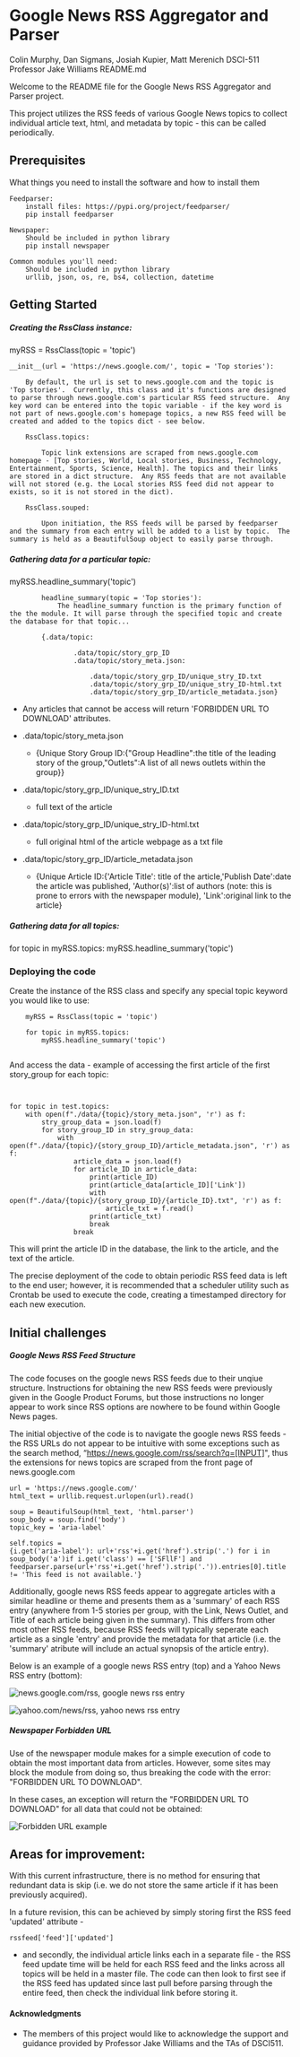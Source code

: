 # Google News RSS Aggregator and Parser

Colin Murphy, Dan Sigmans, Josiah Kupier, Matt Merenich
DSCI-511
Professor Jake Williams
README.md

Welcome to the README file for the Google News RSS Aggregator and Parser project.

This project utilizes the RSS feeds of various Google News topics to collect individual article text, html, and metadata by topic - this can be called periodically.


## Prerequisites

What things you need to install the software and how to install them

```
Feedparser:
    install files: https://pypi.org/project/feedparser/
    pip install feedparser

Newspaper:
    Should be included in python library
    pip install newspaper

Common modules you'll need:
    Should be included in python library
    urllib, json, os, re, bs4, collection, datetime
```



## Getting Started

##### Creating the RssClass instance:
myRSS = RssClass(topic = 'topic')
    
    __init__(url = 'https://news.google.com/', topic = 'Top stories'):
    
        By default, the url is set to news.google.com and the topic is 'Top stories'.  Currently, this class and it's functions are designed to parse through news.google.com's particular RSS feed structure.  Any key word can be entered into the topic variable - if the key word is not part of news.google.com's homepage topics, a new RSS feed will be created and added to the topics dict - see below.
 
        RssClass.topics:
        
            Topic link extensions are scraped from news.google.com homepage - [Top stories, World, Local stories, Business, Technology, Entertainment, Sports, Science, Health]. The topics and their links are stored in a dict structure.  Any RSS feeds that are not available will not stored (e.g. the Local stories RSS feed did not appear to exists, so it is not stored in the dict).
            
        RssClass.souped:
        
            Upon initiation, the RSS feeds will be parsed by feedparser and the summary from each entry will be added to a list by topic.  The summary is held as a BeautifulSoup object to easily parse through.

##### Gathering data for a particular topic:
myRSS.headline_summary('topic')
    
            headline_summary(topic = 'Top stories'):
                The headline_summary function is the primary function of the the module. It will parse through the specified topic and create the database for that topic...

            {.data/topic:
            
                    .data/topic/story_grp_ID
                    .data/topic/story_meta.json:
                    
                        .data/topic/story_grp_ID/unique_stry_ID.txt
                        .data/topic/story_grp_ID/unique_stry_ID-html.txt
                        .data/topic/story_grp_ID/article_metadata.json}

 - Any articles that cannot be access will return 'FORBIDDEN URL TO DOWNLOAD' attributes.            
 - .data/topic/story_meta.json 
     - {Unique Story Group ID:{"Group Headline":the title of the leading story of the group,"Outlets":A list of all news outlets within the group}}
 
 - .data/topic/story_grp_ID/unique_stry_ID.txt
     - full text of the article
 - .data/topic/story_grp_ID/unique_stry_ID-html.txt
     - full original html of the article webpage as a txt file
 - .data/topic/story_grp_ID/article_metadata.json
     - {Unique Article ID:{'Article Title': title of the article,'Publish Date':date the article was published, 'Author(s)':list of authors (note: this is prone to errors with the newspaper module), 'Link':original link to the article}

                
                
##### Gathering data for all topics:
for topic in myRSS.topics:
    myRSS.headline_summary('topic')


### Deploying the code

Create the instance of the RSS class and specify any special topic keyword you would like to use:

```
    myRSS = RssClass(topic = 'topic')

    for topic in myRSS.topics:
        myRSS.headline_summary('topic')
    
```

And access the data - example of accessing the first article of the first story_group for each topic:

```


for topic in test.topics:
    with open(f"./data/{topic}/story_meta.json", 'r') as f:
        stry_group_data = json.load(f)
        for story_group_ID in stry_group_data:
            with open(f"./data/{topic}/{story_group_ID}/article_metadata.json", 'r') as f:
                article_data = json.load(f)
                for article_ID in article_data:
                    print(article_ID)
                    print(article_data[article_ID]['Link'])
                    with open(f"./data/{topic}/{story_group_ID}/{article_ID}.txt", 'r') as f:
                        article_txt = f.read()
                    print(article_txt)
                    break
                break
```

This will print the article ID in the database, the link to the article, and the text of the article.

The precise deployment of the code to obtain periodic RSS feed data is left to the end user; however, it is recommended that a scheduler utility such as Crontab be used to execute the code, creating a timestamped directory for each new execution.

## Initial challenges

##### Google News RSS Feed Structure
The code focuses on the google news RSS feeds due to their unqiue structure. Instructions for obtaining the new RSS feeds were previously given in the Google Product Forums, but those instructions no longer appear to work since RSS options are nowhere to be found within Google News pages.

The initial objective of the code is to navigate the google news RSS feeds - the RSS URLs do not appear to be intuitive with some exceptions such as the search method, “https://news.google.com/rss/search?q=[INPUT]", thus the extensions for news topics are scraped from the front page of news.google.com

  
    url = 'https://news.google.com/'
    html_text = urllib.request.urlopen(url).read()

    soup = BeautifulSoup(html_text, 'html.parser')
    soup_body = soup.find('body')
    topic_key = 'aria-label'

    self.topics = 
    {i.get('aria-label'): url+'rss'+i.get('href').strip('.') for i in soup_body('a')if i.get('class') == ['SFllF'] and feedparser.parse(url+'rss'+i.get('href').strip('.')).entries[0].title != 'This feed is not available.'}    

Additionally, google news RSS feeds appear to aggregate articles with a similar headline or theme and presents them as a 'summary' of each RSS entry (anywhere from 1-5 stories per group, with the Link, News Outlet, and Title of each article being given in the summary).  This differs from other most other RSS feeds, because RSS feeds will typically seperate each article as a single 'entry' and provide the metadata for that article (i.e. the 'summary' atribute will include an actual synopsis of the article entry).  

Below is an example of a google news RSS entry (top) and a Yahoo News RSS entry (bottom):

   ![news.google.com/rss, google news rss entry](./images/google_news_entry.png)

   ![yahoo.com/news/rss, yahoo news rss entry](./images/yahoo_news_entry.png)


##### Newspaper Forbidden URL
Use of the newspaper module makes for a simple execution of code to obtain the most important data from articles.  However, some sites may block the module from doing so, thus breaking the code with the error: "FORBIDDEN URL TO DOWNLOAD".  

In these cases, an exception will return the "FORBIDDEN URL TO DOWNLOAD" for all data that could not be obtained:

   ![Forbidden URL example](./images/ForbiddenURL1.png)



## Areas for improvement:

With this current infrastructure, there is no method for ensuring that redundant data is skip (i.e. we do not store the same article if it has been previously acquired).

In a future revision, this can be achieved by simply storing first the RSS feed 'updated' attribute -  

    rssfeed['feed']['updated']

- and secondly, the individual article links each in a separate file - the RSS feed update time will be held for each RSS feed and the links across all topics will be held in a master file.  The code can then look to first see if the RSS feed has updated since last pull before parsing through the entire feed, then check the individual link before storing it. 

#### Acknowledgments

* The members of this project would like to acknowledge the support and guidance provided by Professor Jake Williams and the TAs of DSCI511.
